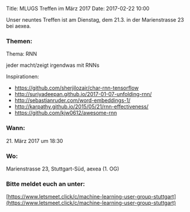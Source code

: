 Title: MLUGS Treffen im März 2017
Date: 2017-02-22 10:00

Unser neuntes Treffen ist am Dienstag, dem 21.3. in der Marienstrasse 23 bei aexea.

### Themen:

Thema: RNN

jeder macht/zeigt irgendwas mit RNNs

Inspirationen:

- https://github.com/sherjilozair/char-rnn-tensorflow
- http://suriyadeepan.github.io/2017-01-07-unfolding-rnn/
- http://sebastianruder.com/word-embeddings-1/
- http://karpathy.github.io/2015/05/21/rnn-effectiveness/
- https://github.com/kjw0612/awesome-rnn


### Wann:

<p>21. März 2017 um 18:30</p>  

### Wo:

Marienstrasse 23, Stuttgart-Süd, aexea (1. OG)

### Bitte meldet euch an unter:
[https://www.letsmeet.click/c/machine-learning-user-group-stuttgart](https://www.letsmeet.click/c/machine-learning-user-group-stuttgart)
